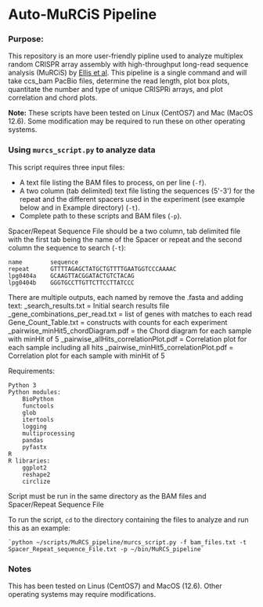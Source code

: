 # **Auto-MuRCiS Pipeline**

### Purpose:

This repository is an more user-friendly pipline used to analyze multiplex random CRISPR array assembly with high-throughput long-read sequence analysis (MuRCiS) by [Ellis et al](https://elifesciences.org/reviewed-preprints/86903). This pipeline is a single command and will take ccs_bam PacBio files, determine the read length, plot box plots, quantitate the number and type of unique CRISPRi arrays, and plot correlation and chord plots. 

**Note:** These scripts have been tested on Linux (CentOS7) and Mac (MacOS 12.6). Some modification may be required to run these on other operating systems. 


### Using `murcs_script.py` to analyze data
This script requires three input files:

- A text file listing the BAM files to process, on per line (`-f`).
- A two column (tab delimited) text file listing the sequences (5'-3') for the repeat and the different spacers used in the experiment (see example below and in Example directory) (`-t`).
- Complete path to these scripts and BAM files (`-p`).

Spacer/Repeat Sequence File should be a two column, tab delimited file with the first tab
being the name of the Spacer or repeat and the second column the sequence to search (`-t`):
    
    name        sequence
    repeat      GTTTTAGAGCTATGCTGTTTTGAATGGTCCCAAAAC
    lpg0404a    GCAAGTTACGGATACTGTCTACAG
    lpg0404b    GGGTGCCTTGTTCTTCCTTATCCC


There are multiple outputs, each named by remove the .fasta and adding text:
    _search_results.txt = Initial search results file
    _gene_combinations_per_read.txt = list of genes with matches to each read
    Gene_Count_Table.txt = constructs with counts for each experiment
    _pairwise_minHit5_chordDiagram.pdf = the Chord diagram for each sample with 
      minHit of 5
    _pairwise_allHits_correlationPlot.pdf = Correlation plot for each sample 
      including all hits
    _pairwise_minHit5_correlationPlot.pdf = Correlation plot for each sample 
      with minHit of 5
    
Requirements:
    
	Python 3
    Python modules:
        BioPython
        functools
        glob
        itertools
        logging
        multiprocessing
        pandas
        pyfastx  
    R
    R libraries:
        ggplot2
        reshape2
        circlize

Script must be run in the same directory as the BAM files and Spacer/Repeat Sequence File

To run the script, `cd` to the directory containing the files to analyze and run this as an example:

	`python ~/scripts/MuRCS_pipeline/murcs_script.py -f bam_files.txt -t Spacer_Repeat_sequence_File.txt -p ~/bin/MuRCS_pipeline`

### Notes

This has been tested on Linus (CentOS7) and MacOS (12.6). Other operating systems may require modifications.


